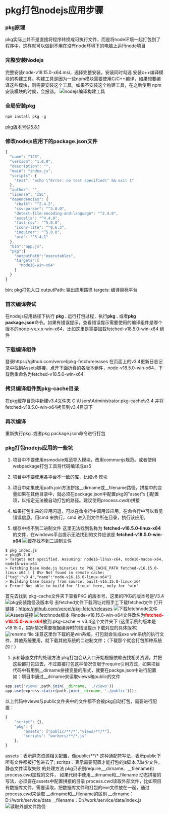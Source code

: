 # pkg打包nodejs应用步骤
### pkg原理
pkg实际上并不是直接将程序转换成可执行文件，而是将node环境一起打包到了程序中，这样就可以做到不用在没有node环境下的电脑上运行node项目

### 完整安装Nodejs
完整安装node-v18.15.0-x64.msi，选择完整安装，安装同时勾选 安装c++编译模块的构建工具。构建工具是因为一些npm模块需要使用C/C++编译，如果想要编译这些模块，则需要安装这个工具。如果不安装这个构建工具，在之后使用 npm 安装模块的时候，会报错。
![nodejs编译构建工具](/nodejs_install.png)

### 全局安装pkg
```js
npm install pkg -g
```
pkg版本号@5.8.1
### 修改nodejs应用下的package.json文件
```js
{
  "name": "123",
  "version": "1.0.0",
  "description": "",
  "main": "index.js",
  "scripts": {
    "test": "echo \"Error: no test specified\" && exit 1"
  },
  "author": "",
  "license": "ISC",
  "dependencies": {
    "chalk": "^2.4.2",
    "csv-parser": "^3.0.0",
    "detect-file-encoding-and-language": "^2.4.0",
    "exceljs": "^4.4.0",
    "fast-csv": "^5.0.0",
    "iconv-lite": "^0.6.3",
    "inquirer": "^5.0.0",
    "ora": "^5.4.1"
  },
  "bin":"app.js",
  "pkg":{
    "outputPath":"executables",
    "targets":[
      "node18-win-x64"
    ]
  }
}

```
bin: pkg打包入口
outputPath: 输出应用路径
targets: 编译目标平台
### 首次编译尝试
在nodejs应用路径下执行 **pkg .** 运行打包过程，执行**pkg .** 或者**pkg package.json**命令。如果有错误提示，查看错误提示需要使用的编译组件是哪个版本的node-vx.x.x-win-x64，比如这里是需要加载fetched-v18.5.0-win-x64 组件

### 下载编译组件
登录https://github.com/vercel/pkg-fetch/releases    在页面上的v3.4更新日志记录中找到Assets链接，点开下面折叠的各版本组件，node-v18.5.0-win-x64，下载后重命名为fetched-v18.5.0-win-x64

### 拷贝编译组件到pkg-cache目录
在pkg缓存目录中新建v3.4文件夹 C:\Users\Administrator\.pkg-cache\v3.4 并将fetched-v18.5.0-win-x64拷贝到v3.4目录下

### 再次编译
重新执行pkg .或者pkg package.json命令进行打包


### pkg打包nodejs应用的一些坑

1. 项目中不要使用esmodule规范导入模块，改用commonjs规范。或者使用webpackage打包工具将代码编译成es5

2. 项目中不要使用各平台不一致的库，比如v8 模块

3. 项目中如果使用path.join方法拼接__dirname或__filename路径，拼接中的变量如果在其他目录中，就必须在package.json中配置pkg的"asset"s:[]配置项，以指定无法被自动打包的路径。建议使用process.cwd()拼接

4. 如果打包出来的应用闪退，可以在命令行中调用该应用，在命令行中可以看见错误信息。用cmd 来执行，cmd 进入到文件所在目录，执行该应用。

5. 缓存中找不到二进制文件
这里无法找到名称为 **fetched-v18.5.0-linux-x64**的文件，在windows平台提示无法找到的文件应该是 **fetched-v18.5.0-win-x64**
![缓存找不到二进制文件](./download%20target.png)
```shell
$ pkg index.js
> pkg@5.7.0 
> Targets not specified. Assuming: node16-linux-x64, node16-macos-x64, node16-win-x64 
> Fetching base Node.js binaries to PKG_CACHE_PATH fetched-v16.15.0-linux-x64 [ ] 0%> Not found in remote cache: {"tag":"v3.4","name":"node-v16.15.0-linux-x64"} 
> Building base binary from source: built-v16.15.0-linux-x64 
> Error! Not able to build for 'linux' here, only for 'win'
```
首先去找到.pkg-cache文件夹下查看PKG 的版本号，这里的PKG的版本号是V3.4
![pkg安装路径及版本号](./pkg-version.png)
去fetched文件下载网址对照手工下载fetched文件
打开链接：https://github.com/vercel/pkg-fetch/releases
![下载fetchnode文件](./download-fetch-node.png)
![Assets链接](./assets_link.png)
![fetchnode版本](./fetch-node-version.png)
将node-v18.15.0-win-x64文件改名为<font style="color:red;font-weight:bold">fetched-v18.15.0-win-x64</font>放到.pkg-cache -> v3.4这个文件夹下 (这里示例的版本是v18.15.0，实际情况需要根据编译时的错误提示下载对应的具体版本)
![rename file](./rename-file.png)
注意这里你下载的是win系统，打包就会生成exe win系统的执行文件，其他系统要用，就下载其他系统的二进制文件；（下载那个就会打包那种系统的！）
1. js和静态文件的处理方法
pkg打包会从入口开始根据依赖去找相关资源，并把这些都打包进去，不过直接打包这种情况仅限于require引用方式，如果项目代码中有用到__dirname拼接变量的形式，就要在packge.json中进行配置
如：项目中通过__dirname来读取views和public的文件
```js
app.set('views',path.join(__dirname, './views'))
app.use(express.static(path.join(__dirname, './public')));
```
以上代码中views与public文件夹中的文件都不会被pkg自动打包，需要进行配置：
```js
{ 
    "script": {}, 
    "pkg": { 
        "assets": ["public/**/*","views/**/*"], 
        "scripts": "workers/**/*.js" 
    }, 
}
```
assets：表示静态资源相关配置，像public/**/* 这种通配符写法，表示public下所有文件都被打包进去了;
scritps：表示需要配置才能打包的js脚本
7.缺少文件，静态文件读取失败 的处理方法
pkg只识别require,__dirname、__filename和process.cwd加载的文件，
如果代码中使用__dirname和__filename 动态拼接的写法，必须要在assets中配置拼接的目录
process.cwd读取外部文件，比如项目有数据库文件，需要读取，把数据库文件和打包的exe文件放在一起，通过process.cwd来读取
__dirname和__filename的区别
__dirname：D://work/service/data
__filename：D://work/service/data/index.js
![读取外部文件路径](./process-read-file.jpg)